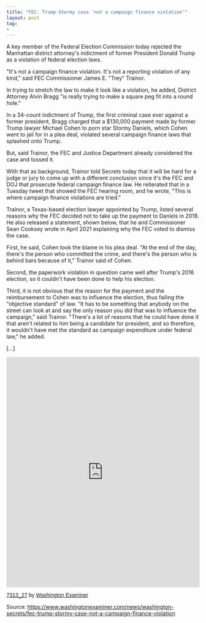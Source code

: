 ```yaml
---
title: "FEC: Trump-Stormy case 'not a campaign finance violation'"
layout: post
tag:
-
---
```


A key member of the Federal Election Commission today rejected the Manhattan district attorney's indictment of former President Donald Trump as a violation of federal election laws.

"It's not a campaign finance violation. It's not a reporting violation of any kind," said FEC Commissioner James E. "Trey" Trainor.

In trying to stretch the law to make it look like a violation, he added, District Attorney Alvin Bragg "is really trying to make a square peg fit into a round hole."

In a 34-count indictment of Trump, the first criminal case ever against a former president, Bragg charged that a $130,000 payment made by former Trump lawyer Michael Cohen to porn star Stormy Daniels, which Cohen went to jail for in a plea deal, violated several campaign finance laws that splashed onto Trump.

But, said Trainor, the FEC and Justice Department already considered the case and tossed it.

With that as background, Trainor told Secrets today that it will be hard for a judge or jury to come up with a different conclusion since it's the FEC and DOJ that prosecute federal campaign finance law. He reiterated that in a Tuesday tweet that showed the FEC hearing room, and he wrote, "This is where campaign finance violations are tried."

Trainor, a Texas-based election lawyer appointed by Trump, listed several reasons why the FEC decided not to take up the payment to Daniels in 2018. He also released a statement, shown below, that he and Commissioner Sean Cooksey wrote in April 2021 explaining why the FEC voted to dismiss the case.

First, he said, Cohen took the blame in his plea deal. "At the end of the day, there's the person who committed the crime, and there's the person who is behind bars because of it," Trainor said of Cohen.

Second, the paperwork violation in question came well after Trump's 2016 election, so it couldn't have been done to help his election.

Third, it is not obvious that the reason for the payment and the reimbursement to Cohen was to influence the election, thus failing the "objective standard" of law. "It has to be something that anybody on the street can look at and say the only reason you did that was to influence the campaign," said Trainor. "There's a lot of reasons that he could have done it that aren't related to him being a candidate for president, and so therefore, it wouldn't have met the standard as campaign expenditure under federal law," he added.

[…]

<iframe class="scribd_iframe_embed" title="7313_27" src="https://www.scribd.com/embeds/636346683/content?start_page=1&view_mode=scroll&access_key=key-SsJHnKzCVywl1Ux7JAWc" tabindex="0" data-auto-height="true" data-aspect-ratio="0.7729220222793488" scrolling="no" width="100%" height="600" frameborder="0"></iframe><p style=" margin: 12px auto 6px auto; font-family: Helvetica,Arial,Sans-serif; font-style: normal; font-variant: normal; font-weight: normal; font-size: 14px; line-height: normal; font-size-adjust: none; font-stretch: normal; -x-system-font: none; display: block;" ><a title="View 7313_27 on Scribd" href="https://www.scribd.com/document/636346683/7313-27#from_embed" style="text-decoration: underline;">7313_27</a> by <a title="View Washington Examiner's profile on Scribd" href="https://www.scribd.com/publisher/19396213/Washington-Examiner#from_embed" style="text-decoration: underline;">Washington Examiner</a></p>

Source: https://www.washingtonexaminer.com/news/washington-secrets/fec-trump-stormy-case-not-a-campaign-finance-violation
